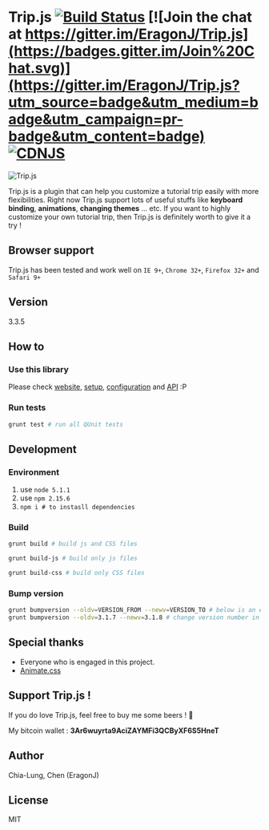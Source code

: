 # Trip.js [![Build Status](https://travis-ci.org/EragonJ/Trip.js.png?branch=master)](https://travis-ci.org/EragonJ/Trip.js) [![Join the chat at https://gitter.im/EragonJ/Trip.js](https://badges.gitter.im/Join%20Chat.svg)](https://gitter.im/EragonJ/Trip.js?utm_source=badge&utm_medium=badge&utm_campaign=pr-badge&utm_content=badge) [![CDNJS](https://img.shields.io/cdnjs/v/Trip.js.svg)](https://cdnjs.com/libraries/Trip.js)

![Trip.js](https://raw.github.com/EragonJ/Trip.js/master/public/img/logo-tiny.png "Trip.js")

Trip.js is a plugin that can help you customize a tutorial trip easily with more flexibilities. Right now Trip.js support lots of useful stuffs like **keyboard binding**, **animations**, **changing themes** ... etc. If you want to highly customize your own tutorial trip, then Trip.js is definitely worth to give it a try !

## Browser support

Trip.js has been tested and work well on `IE 9+`, `Chrome 32+`, `Firefox 32+` and `Safari 9+`

## Version

3.3.5

## How to

### Use this library

Please check [website](http://eragonj.github.io/Trip.js), [setup](http://eragonj.github.io/Trip.js/documentations/setup/index.html), [configuration](http://eragonj.github.io/Trip.js/documentations/configuration/index.html) and [API](http://eragonj.github.io/Trip.js/documentations/api/index.html) :P

### Run tests

```bash
grunt test # run all QUnit tests
```

## Development

### Environment

1. use `node 5.1.1`
2. use `npm 2.15.6`
3. `npm i # to instasll dependencies`

### Build

```bash
grunt build # build js and CSS files
```

```bash
grunt build-js # build only js files
```

```bash
grunt build-css # build only CSS files
```

### Bump version

```bash
grunt bumpversion --oldv=VERSION_FROM --newv=VERSION_TO # below is an example
grunt bumpversion --oldv=3.1.7 --newv=3.1.8 # change version number in src
```

## Special thanks

* Everyone who is engaged in this project.
* [Animate.css](http://daneden.github.io/animate.css/)

## Support Trip.js !

If you do love Trip.js, feel free to buy me some beers ! :beers:

My bitcoin wallet : **3Ar6wuyrta9AciZAYMFi3QCByXF6S5HneT**

## Author

Chia-Lung, Chen (EragonJ)

## License

MIT
